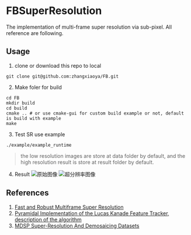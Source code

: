 # FBSuperResolution

The implementation of multi-frame super resolution via sub-pixel. All reference are following.

## Usage

1. clone or download this repo to local
```
git clone git@github.com:zhangxiaoya/FB.git
```
2. Make foler for build
```
cd FB
mkdir build
cd build
cmake .. # or use cmake-gui for custom build example or not, default is build with example
make
```
3. Test SR use example
```
./example/example_runtime
```
> the low resolution images are store at data folder by default, and the high resolution result is store at result folder by default.

4. Result
![原始图像](https://github.com/zhangxiaoya/FB/blob/master/data/eia/000000.png)
![超分辨率图像](https://github.com/zhangxiaoya/FB/blob/master/result/eia_4*4_result_00.png)

## References

1. [Fast and Robust Multiframe Super Resolution](https://www.semanticscholar.org/paper/Fast-and-robust-multiframe-super-resolution-Farsiu-Robinson/61997bb7d5a041353582599caf52fd5014cf60cb)
2. [Pyramidal Implementation of the Lucas Kanade Feature Tracker, description of the algorithm](http://robots.stanford.edu/cs223b04/algo_tracking.pdf)
3. [MDSP Super-Resolution And Demosaicing Datasets](https://users.soe.ucsc.edu/~milanfar/software/sr-datasets.html)
